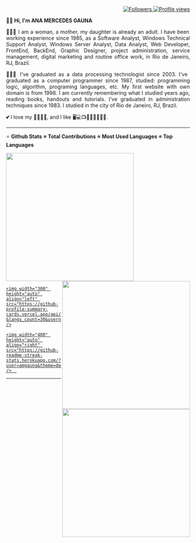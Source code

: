 <div align="right">   
<a href="https://github.com/amgauna/">
<img src="https://img.shields.io/github/followers/amgauna?label=follow&style=social&link=https://www.github.com/amgauna/" 
 title="Follow me" alt="Followers" /> 
</a> 
<a href="https://github.com/amgauna">
<img src="https://komarev.com/ghpvc/?username=amgauna&label=Profile%20views&color=0e75b6&style=flat-square&color=yellow&link=https://www.github.com/amgauna/" title="Profile views" alt="Profile views" /> 
</a>
</div>

👩🏻 <b> Hi, I'm ANA MERCEDES GAUNA </b>

<p align="justify"> 
👩🏻‍💻 I am a woman, a mother, my daughter is already an adult. I have been working experience since 1985, as a Software Analyst, Windows Technical Support Analyst, Windows Server Analyst, Data Analyst, Web Developer, FrontEnd, BackEnd, Graphic Designer, project administration, service management, digital marketing and routine office work, in Rio de Janeiro, RJ, Brazil. </p>

<p align="justify"> 
👩🏻‍🎓 I've graduated as a data processing technologist since 2003. I've graduated as a computer programmer since 1987, studied: programming logic, algorithm, programing languages, etc. My first website with own domain is from 1998. I am currently remembering what I studied years ago, reading books, handouts and tutorials. I've graduated in administration techniques since 1983. I studied in the city of Rio de Janeiro, RJ, Brazil. </p>
 
💕 I love my 👧🏻🐶😺, and I like 🖥️💻📺🎦🎸🍔🍕🌭🍰.

---
⭐ <b> Github Stats ⭐ Total Contributions ⭐ Most Used Languages ⭐ Top Languages </b>

 <div class="row">
  
<div class="container"> 

<div class="col-6-left"> 
<a href="https://github.com/amgauna/github-readme-stats" />
 
<img width="350" height="auto" align="left-top" src="https://github-readme-stats.vercel.app/api/top-langs?username=amgauna&layout=compact&langs_count=30&card_width=320" />

<img width="350" height="auto" align="right" src="https://github-profile-summary-cards.vercel.app/api/cards/repos-per-language?&langs_count=30&username=amgauna&theme=default" />

<img width="350" height="auto" align="right" src="https://github-profile-summary-cards.vercel.app/api/cards/most-commit-language?&langs_count=30&username=amgauna&theme=default" /> 
 </a>
</div> 

<div class="col-6-left"> 
   <a href="https://github.com/amgauna/github-readme-stats" />
    
    <img width="300" height="auto" align="left" src="https://github-profile-summary-cards.vercel.app/api/cards/stats?&langs_count=30&username=amgauna&theme=default" />
    
    <img width="400" height="auto" align="right" src="https://github-readme-streak-stats.herokuapp.com/?user=amgauna&theme=default" />  
  </a>  
</div> 

</div> </div>

---
